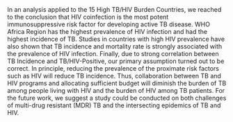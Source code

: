 ## 

In an analysis applied to the 15 High TB/HIV Burden Countries, we reached to the conclusion that HIV coinfection is the most potent immunosuppressive risk factor for developing active TB disease. WHO Africa Region has the highest prevalence of HIV infection and had the highest incidence of TB. Studies in countries with high HIV prevalence have also shown that TB incidence and mortality rate is strongly associated with the prevalence of HIV infection. Finally, due to strong correlation between TB Incidence and TB/HIV-Positive, our primary assumption turned out to be correct.
In principle, reducing the prevalence of the proximate risk factors such as HIV will reduce TB incidence. Thus, collaboration between TB and HIV programs and allocating sufficient budget will diminish the burden of TB among people living with HIV and the burden of HIV among TB patients. For the future work, we suggest a study could be conducted on both challenges of multi-drug resistant (MDR) TB and the intersecting epidemics of TB and HIV.

